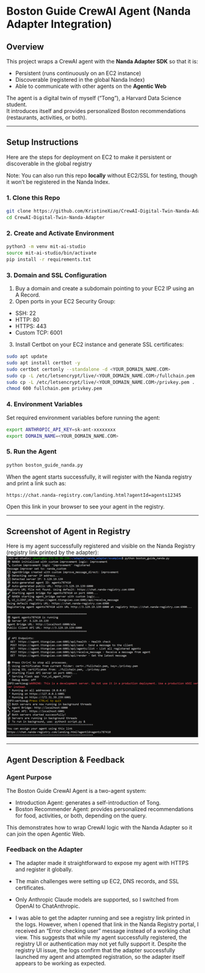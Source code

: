 # Boston Guide CrewAI Agent (Nanda Adapter Integration)

## Overview
This project wraps a CrewAI agent with the **Nanda Adapter SDK** so that it is:
- Persistent (runs continuously on an EC2 instance)
- Discoverable (registered in the global Nanda Index)
- Able to communicate with other agents on the **Agentic Web**

The agent is a digital twin of myself (“Tong”), a Harvard Data Science student.  
It introduces itself and provides personalized Boston recommendations (restaurants, activities, or both).

---

## Setup Instructions
Here are the steps for deployment on EC2 to make it persistent or discoverable in the global registry 

Note: You can also run this repo **locally** without EC2/SSL for testing, though it won’t be registered in the Nanda Index.

### 1. Clone this Repo
```bash
git clone https://github.com/KristineXiao/CrewAI-Digital-Twin-Nanda-Adapter.git
cd CrewAI-Digital-Twin-Nanda-Adapter
```

### 2. Create and Activate Environment
```bash
python3 -m venv mit-ai-studio
source mit-ai-studio/bin/activate
pip install -r requirements.txt
```

### 3. Domain and SSL Configuration
1. Buy a domain and create a subdomain pointing to your EC2 IP using an A Record.
2. Open ports in your EC2 Security Group:
- SSH: 22
- HTTP: 80
- HTTPS: 443
- Custom TCP: 6001
3. Install Certbot on your EC2 instance and generate SSL certificates:
```bash
sudo apt update
sudo apt install certbot -y
sudo certbot certonly --standalone -d <YOUR_DOMAIN_NAME.COM>
sudo cp -L /etc/letsencrypt/live/<YOUR_DOMAIN_NAME.COM>/fullchain.pem .
sudo cp -L /etc/letsencrypt/live/<YOUR_DOMAIN_NAME.COM>/privkey.pem .
chmod 600 fullchain.pem privkey.pem
```

### 4. Environment Variables
Set required environment variables before running the agent:
```bash
export ANTHROPIC_API_KEY=sk-ant-xxxxxxxx
export DOMAIN_NAME=<YOUR_DOMAIN_NAME.COM>
```

### 5. Run the Agent
```bash
python boston_guide_nanda.py
```
When the agent starts successfully, it will register with the Nanda registry and print a link such as:
```arduino
https://chat.nanda-registry.com/landing.html?agentId=agents12345
```
Open this link in your browser to see your agent in the registry.

---

## Screenshot of Agent in Registry
Here is my agent successfully registered and visible on the Nanda Registry (registry link printed by the adapter):
![Agent Screenshot](screenshot.png)

---

## Agent Description & Feedback
### Agent Purpose
The Boston Guide CrewAI Agent is a two-agent system:
- Introduction Agent: generates a self-introduction of Tong.
- Boston Recommender Agent: provides personalized recommendations for food, activities, or both, depending on the query.

This demonstrates how to wrap CrewAI logic with the Nanda Adapter so it can join the open Agentic Web.

### Feedback on the Adapter

- The adapter made it straightforward to expose my agent with HTTPS and register it globally. 

- The main challenges were setting up EC2, DNS records, and SSL certificates.

- Only Anthropic Claude models are supported, so I switched from OpenAI to ChatAnthropic.

- I was able to get the adapter running and see a registry link printed in the logs. However, when I opened that link in the Nanda Registry portal, I received an “Error checking user” message instead of a working chat view. This suggests that while my agent successfully registered, the registry UI or authentication may not yet fully support it. Despite the registry UI issue, the logs confirm that the adapter successfully launched my agent and attempted registration, so the adapter itself appears to be working as expected.
